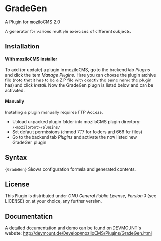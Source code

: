 GradeGen
========

A Plugin for moziloCMS 2.0

A generator for various multiple exercises of different subjects.

## Installation
#### With moziloCMS installer
To add (or update) a plugin in moziloCMS, go to the backend tab *Plugins* and click the item *Manage Plugins*. Here you can choose the plugin archive file (note that it has to be a ZIP file with exactly the same name the plugin has) and click *Install*. Now the GradeGen plugin is listed below and can be activated.

#### Manually
Installing a plugin manually requires FTP Access.
- Upload unpacked plugin folder into moziloCMS plugin directory: ```/<moziloroot>/plugins/```
- Set default permissions (chmod 777 for folders and 666 for files)
- Go to the backend tab *Plugins* and activate the now listed new GradeGen plugin

## Syntax
```{GradeGen}```
Shows configuration formula and generated contents.

## License
This Plugin is distributed under *GNU General Public License, Version 3* (see LICENSE) or, at your choice, any further version.

## Documentation
A detailed documentation and demo can be found on DEVMOUNT's website:
http://devmount.de/Develop/moziloCMS/Plugins/GradeGen.html
